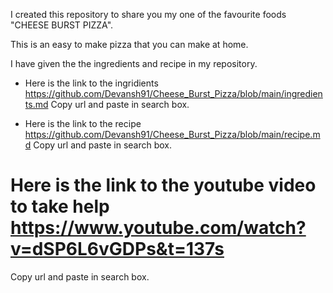 I created this repository to share you my one of the favourite foods "CHEESE BURST PIZZA".

This is an easy to make pizza that you can make at home.

I have given the the ingredients and recipe in my repository.

* Here is the link to the ingridients https://github.com/Devansh91/Cheese_Burst_Pizza/blob/main/ingredients.md
Copy url and paste in search box.

* Here is the link to the recipe https://github.com/Devansh91/Cheese_Burst_Pizza/blob/main/recipe.md
Copy url and paste in search box.

# Here is the link to the youtube video to take help https://www.youtube.com/watch?v=dSP6L6vGDPs&t=137s
Copy url and paste in search box.
